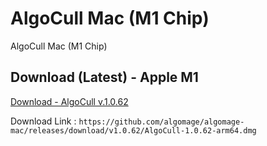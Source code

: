# AlgoCull Mac (M1 Chip)
AlgoCull Mac (M1 Chip)

## Download (Latest) - Apple M1
[Download - AlgoCull v.1.0.62](https://github.com/algomage/algomage-mac/releases/download/v1.0.62/AlgoCull-1.0.62-arm64.dmg "Download (Latest) - Apple M1")

Download Link : `https://github.com/algomage/algomage-mac/releases/download/v1.0.62/AlgoCull-1.0.62-arm64.dmg`

